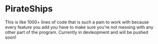 # PirateShips

This is like 1000+ lines of code that is such a pain to work with because every feature you add you have to make sure you're not messing with any other part of the program. Currently in devleopment and will be pushed soon!
